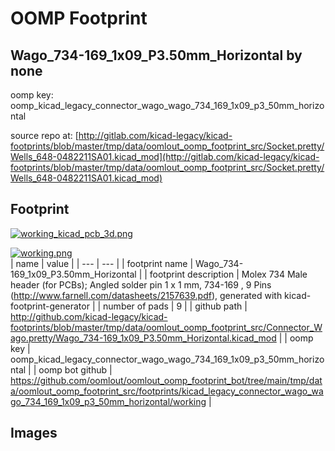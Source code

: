 # OOMP Footprint  
## Wago_734-169_1x09_P3.50mm_Horizontal  by none  
  
oomp key: oomp_kicad_legacy_connector_wago_wago_734_169_1x09_p3_50mm_horizontal  
  
source repo at: [http://gitlab.com/kicad-legacy/kicad-footprints/blob/master/tmp/data/oomlout_oomp_footprint_src/Socket.pretty/Wells_648-0482211SA01.kicad_mod](http://gitlab.com/kicad-legacy/kicad-footprints/blob/master/tmp/data/oomlout_oomp_footprint_src/Socket.pretty/Wells_648-0482211SA01.kicad_mod)  
## Footprint  
  
[![working_kicad_pcb_3d.png](working_kicad_pcb_3d_600.png)](working_kicad_pcb_3d.png)  
  
[![working.png](working_600.png)](working.png)  
| name | value | 
| --- | --- | 
| footprint name | Wago_734-169_1x09_P3.50mm_Horizontal | 
| footprint description | Molex 734 Male header (for PCBs); Angled solder pin 1 x 1 mm, 734-169 , 9 Pins (http://www.farnell.com/datasheets/2157639.pdf), generated with kicad-footprint-generator | 
| number of pads | 9 | 
| github path | http://github.com/kicad-legacy/kicad-footprints/blob/master/tmp/data/oomlout_oomp_footprint_src/Connector_Wago.pretty/Wago_734-169_1x09_P3.50mm_Horizontal.kicad_mod | 
| oomp key | oomp_kicad_legacy_connector_wago_wago_734_169_1x09_p3_50mm_horizontal | 
| oomp bot github | https://github.com/oomlout/oomlout_oomp_footprint_bot/tree/main/tmp/data/oomlout_oomp_footprint_src/footprints/kicad_legacy_connector_wago_wago_734_169_1x09_p3_50mm_horizontal/working | 
## Images  
